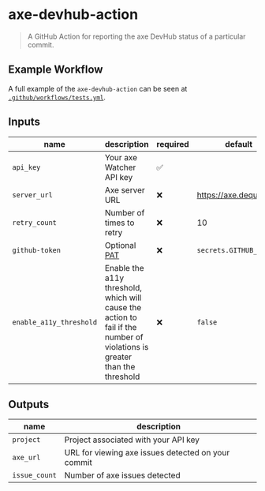 # axe-devhub-action

> A GitHub Action for reporting the axe DevHub status of a particular commit.

## Example Workflow

A full example of the `axe-devhub-action` can be seen at [`.github/workflows/tests.yml`](./.github/workflows/tests.yml).

## Inputs

| name                    | description                                                                                                              | required           | default                |
| ----------------------- | ------------------------------------------------------------------------------------------------------------------------ | ------------------ | ---------------------- |
| `api_key`               | Your axe Watcher API key                                                                                                 | :white_check_mark: |                        |
| `server_url`            | Axe server URL                                                                                                           | :x:                | https://axe.deque.com  |
| `retry_count`           | Number of times to retry                                                                                                 | :x:                | 10                     |
| `github-token`          | Optional [PAT](https://docs.github.com/en/github/authenticating-to-github/creating-a-personal-access-token)              | :x:                | `secrets.GITHUB_TOKEN` |
| `enable_a11y_threshold` | Enable the a11y threshold, which will cause the action to fail if the number of violations is greater than the threshold | :x:                | `false`                |

## Outputs

| name          | description                                        |
| ------------- | -------------------------------------------------- |
| `project`     | Project associated with your API key               |
| `axe_url`     | URL for viewing axe issues detected on your commit |
| `issue_count` | Number of axe issues detected                      |
